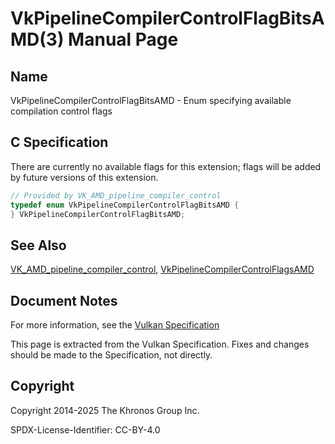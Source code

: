 # VkPipelineCompilerControlFlagBitsAMD(3) Manual Page

## Name

VkPipelineCompilerControlFlagBitsAMD - Enum specifying available compilation control flags



## [](#_c_specification)C Specification

There are currently no available flags for this extension; flags will be added by future versions of this extension.

```c++
// Provided by VK_AMD_pipeline_compiler_control
typedef enum VkPipelineCompilerControlFlagBitsAMD {
} VkPipelineCompilerControlFlagBitsAMD;
```

## [](#_see_also)See Also

[VK\_AMD\_pipeline\_compiler\_control](https://registry.khronos.org/vulkan/specs/latest/man/html/VK_AMD_pipeline_compiler_control.html), [VkPipelineCompilerControlFlagsAMD](https://registry.khronos.org/vulkan/specs/latest/man/html/VkPipelineCompilerControlFlagsAMD.html)

## [](#_document_notes)Document Notes

For more information, see the [Vulkan Specification](https://registry.khronos.org/vulkan/specs/latest/html/vkspec.html#VkPipelineCompilerControlFlagBitsAMD)

This page is extracted from the Vulkan Specification. Fixes and changes should be made to the Specification, not directly.

## [](#_copyright)Copyright

Copyright 2014-2025 The Khronos Group Inc.

SPDX-License-Identifier: CC-BY-4.0